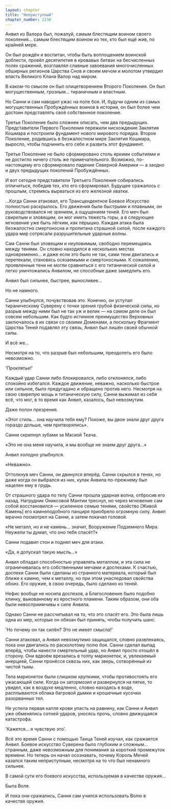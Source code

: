 ```yaml
---
layout: chapter
title: "Неприступный"
chapter_number: 2238
---
```




Анвил из Валора был, пожалуй, самым блестящим воином своего поколения... самым блестящим воином из тех, кто был ещё жив, по крайней мере.

Он был рождён и воспитан, чтобы быть воплощением воинской доблести, провёл десятилетия в кровавых битвах на бесчисленных полях сражений, возглавлял славные завоевания многочисленных обширных регионов Царства Снов и своим мечом и молотом утвердил власть Великого Клана Валор над миром.

В каком-то смысле он был олицетворением Второго Поколения. Он был могущественным, грозным... тираничным и властным.

Но Санни и сам наводил ужас на поле боя. И, будучи одним из самых могущественных Пробуждённых воинов в истории, он был более чем достоин представлять своё собственное поколение.

Третье Поколение было сложнее описать, чем два предыдущих. Представители Первого Поколения пережили нисхождение Заклятия Кошмара и построили фундамент нового мирового порядка. Второе Поколение, родившись в безжалостном мире Заклятия Кошмара, выросло, чтобы подчинить его себе и развить этот фундамент.

Третье Поколение не было сформировано столь яркими событиями и не достигло ничего столь же примечательного. Возможно, по-настоящему его сформировало падение Северной Америки — а заодно и двух предыдущих поколений Пробуждённых.

И вот сегодня представители Третьего Поколения собирались отличиться, победив тех, кто его сформировал. Будущее сражалось с прошлым, стремясь вырваться из его железной хватки.

...Когда Санни атаковал, его Трансцендентное Боевое Искусство полностью раскрылось. Его движения были быстрыми и плавными, он руководствовался не зрением, а ощущением теней. Его меч был свирепым и зловещим, он мог иметь тяжесть горы, а в следующее мгновение уже быть лёгким, как пёрышко. Каждая атака была безжалостно смертоносна и пропитана страшной силой, после каждого удара мир сотрясали разрушительные ударные волны.

Сам Санни был зловещим и неуловимым, свободно перемещаясь между тенями. Он словно находился в нескольких местах одновременно... и даже если это было не так, сами тени двигались и перетекали, становясь осязаемыми и смертоносными. К сожалению, проявленные тени не могли сравниться с его титанической силой и легко уничтожались Анвилом, не способные даже замедлить его.

Анвил был сильнее, быстрее, выносливее...

Но не намного.

Санни улыбнулся, почувствовав это. Конечно, он уступал тираническому Суверену с точки зрения грубой физической силы, но разрыв между ними был не так уж и велик — на самом деле он был совсем небольшим. Как будто истинное преимущество Верховных заключалось в их связи со своими Доменами, а поскольку Фрагмент Царства Теней подавлял эту связь, Анвил был лишён своей обычной силы.

И всё же...

Несмотря на то, что разрыв был небольшим, преодолеть его было невозможно.

'Проклятье!'

Каждый удар Санни либо блокировался, либо отклонялся, либо спокойно избегался. Каждое движение, неважно, насколько быстрое или сильное, было предугадано и обращено против него. Несмотря на свою свирепую мощь и титаническую силу, Санни выжимал из себя всё, что мог, в то время как Анвил, казалось, был невозмутим.

Даже полон презрения.

«Этот стиль... она научила тебя ему? Похоже, вы двое знали друг друга гораздо дольше, чем притворялись».

Санни скрипнул зубами за Маской Ткача.

«Это не она меня научила, и мы вообще не знаем друг друга...»

Анвил холодно улыбнулся.

«Неважно».

Оттолкнув меч Санни, он двинулся вперёд. Санни скрылся в тенях, но даже когда он выбрался из них, кулак Анвила по-прежнему был нацелен ему в грудь.

От страшного удара по телу Санни прошла ударная волна, отбросив его назад. Нагрудник Ониксовой Мантии треснул, но через мгновение сам собой восстановился — усиленное семью тенями, свойство [Живой Камень] его камнеподобного панциря приобрело огромную силу. Анвил мрачно посмотрел на Санни, а затем покачал головой.

«Не металл, но и не камень... значит, Вооружение Подземного Мира. Неужели ты думал, что оно тебя спасёт?»

Санни подавил стон и поднял меч для атаки.

«Да, я допускал такую мысль...»

Анвил обладал способностью управлять металлом, и эта сила не ограничивалась его собственными мечами и доспехами. К счастью, доспехи Санни были сделаны из странного материала, который был ближе к камню, чем к металлу, но при этом унаследовал свойства обоих. Его оружие, в свою очередь, было сделано из теней.

Нефис вообще не носила доспехов, а Благословение было подобно клинку, выкованному из яростного пламени. Таким образом, они оба были невосприимчивы к силе Анвила.

Однако Санни не рассчитывал на то, что это спасёт его. Это была лишь одна из мер, которые он обязан был принять, чтобы получить шанс.

'Но почему он так силён? Это не имеет смысла!'

Санни атаковал, а Анвил невозмутимо защищался, словно развлекаясь, пока они двигались по расколотому полю боя. Санни сделал выпад вперёд, чтобы нанести смертельный удар, но Анвил просто отошёл в сторону. Они вдвоём врезались в толпу марионеток, и, увлекаемый инерцией, Санни пронёсся сквозь них, как зверь, сотворённый из чистой тьмы.

Тела марионеток были слишком хрупкими, чтобы противостоять его ужасающей силе. Когда он затормозил и развернулся на пятке, то увидел, как в воздухе медленно, словно находясь в воде, расплываются облака багровой дымки и крошечные кусочки разорванных тел.

Не успела первая капля крови упасть на равнину, как Санни и Анвил уже обменялись сотней ударов, уносясь прочь, словно движущаяся катастрофа.

'Кажется... я чувствую это'.

Всё это время Санни с помощью Танца Теней изучал, как сражается Анвил. Боевое искусство Суверена было глубоким и сложным... странным, даже невозможным для понимания за короткий промежуток времени. Но теперь он начал осознавать, почему Король Мечей казался таким неприступным, несмотря на то что был ненамного сильнее.

В самой сути его боевого искусства, используемая в качестве оружия...

Была Воля.

И пока они сражались, Санни сам учился использовать Волю в качестве оружия.

